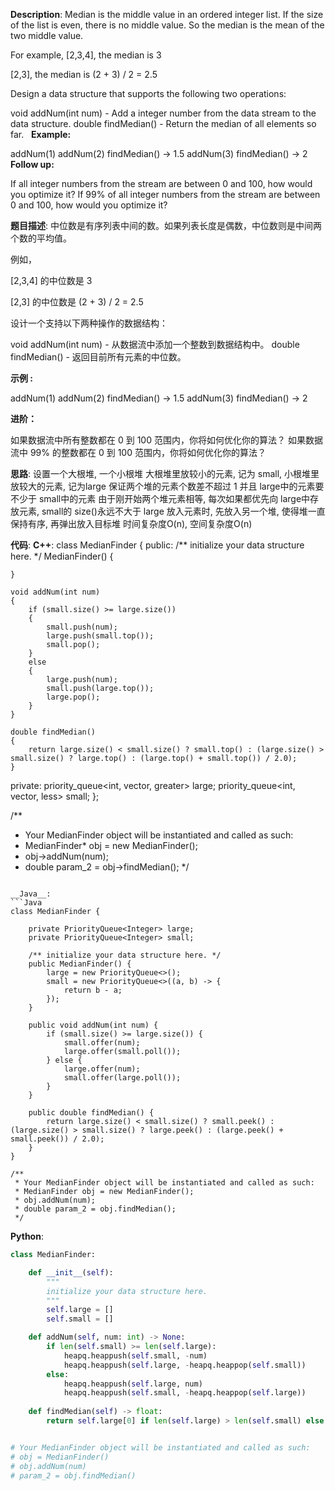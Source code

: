 __Description__:
Median is the middle value in an ordered integer list. If the size of the list is even, there is no middle value. So the median is the mean of the two middle value.

For example,
[2,3,4], the median is 3

[2,3], the median is (2 + 3) / 2 = 2.5

Design a data structure that supports the following two operations:

void addNum(int num) - Add a integer number from the data stream to the data structure.
double findMedian() - Return the median of all elements so far.
 
__Example:__

addNum(1)
addNum(2)
findMedian() -> 1.5
addNum(3) 
findMedian() -> 2
 
__Follow up:__

If all integer numbers from the stream are between 0 and 100, how would you optimize it?
If 99% of all integer numbers from the stream are between 0 and 100, how would you optimize it?

__题目描述__:
中位数是有序列表中间的数。如果列表长度是偶数，中位数则是中间两个数的平均值。

例如，

[2,3,4] 的中位数是 3

[2,3] 的中位数是 (2 + 3) / 2 = 2.5

设计一个支持以下两种操作的数据结构：

void addNum(int num) - 从数据流中添加一个整数到数据结构中。
double findMedian() - 返回目前所有元素的中位数。

__示例 :__

addNum(1)
addNum(2)
findMedian() -> 1.5
addNum(3) 
findMedian() -> 2

__进阶：__

如果数据流中所有整数都在 0 到 100 范围内，你将如何优化你的算法？
如果数据流中 99% 的整数都在 0 到 100 范围内，你将如何优化你的算法？

__思路__:
设置一个大根堆, 一个小根堆
大根堆里放较小的元素, 记为 small, 小根堆里放较大的元素, 记为large
保证两个堆的元素个数差不超过 1
并且 large中的元素要不少于 small中的元素
由于刚开始两个堆元素相等, 每次如果都优先向 large中存放元素, small的 size()永远不大于 large
放入元素时, 先放入另一个堆, 使得堆一直保持有序, 再弹出放入目标堆
时间复杂度O(n), 空间复杂度O(n)

__代码__:
__C++__:
class MedianFinder 
{
public:
    /** initialize your data structure here. */
    MedianFinder() 
    {
        
    }
    
    void addNum(int num) 
    {
        if (small.size() >= large.size())
        {
            small.push(num);
            large.push(small.top());
            small.pop();
        }
        else
        {
            large.push(num);
            small.push(large.top());
            large.pop();
        }
    }
    
    double findMedian() 
    {
        return large.size() < small.size() ? small.top() : (large.size() > small.size() ? large.top() : (large.top() + small.top()) / 2.0);
    }
private:
    priority_queue<int, vector<int>, greater<int>> large;
    priority_queue<int, vector<int>, less<int>> small;
};

/**
 * Your MedianFinder object will be instantiated and called as such:
 * MedianFinder* obj = new MedianFinder();
 * obj->addNum(num);
 * double param_2 = obj->findMedian();
 */
```

__Java__:
```Java
class MedianFinder {

    private PriorityQueue<Integer> large;
    private PriorityQueue<Integer> small;
    
    /** initialize your data structure here. */
    public MedianFinder() {
        large = new PriorityQueue<>();
        small = new PriorityQueue<>((a, b) -> {
            return b - a;
        });
    }
    
    public void addNum(int num) {
        if (small.size() >= large.size()) {
            small.offer(num);
            large.offer(small.poll());
        } else {
            large.offer(num);
            small.offer(large.poll());
        }
    }
    
    public double findMedian() {
        return large.size() < small.size() ? small.peek() : (large.size() > small.size() ? large.peek() : (large.peek() + small.peek()) / 2.0);
    }
}

/**
 * Your MedianFinder object will be instantiated and called as such:
 * MedianFinder obj = new MedianFinder();
 * obj.addNum(num);
 * double param_2 = obj.findMedian();
 */
```

__Python__:
```Python
class MedianFinder:

    def __init__(self):
        """
        initialize your data structure here.
        """
        self.large = []
        self.small = []

    def addNum(self, num: int) -> None:
        if len(self.small) >= len(self.large):
            heapq.heappush(self.small, -num)
            heapq.heappush(self.large, -heapq.heappop(self.small))
        else:
            heapq.heappush(self.large, num)
            heapq.heappush(self.small, -heapq.heappop(self.large))
                           
    def findMedian(self) -> float:
        return self.large[0] if len(self.large) > len(self.small) else -self.small[0] if len(self.large) > len(self.small) else (self.large[0] - self.small[0]) / 2.0


# Your MedianFinder object will be instantiated and called as such:
# obj = MedianFinder()
# obj.addNum(num)
# param_2 = obj.findMedian()
```